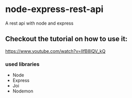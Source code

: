 # node-express-rest-api
A rest api with node and express

## Checkout the tutorial on how to use it:
https://www.youtube.com/watch?v=IlfB8lQV_kQ

### used libraries

* Node
* Express
* Joi
* Nodemon

